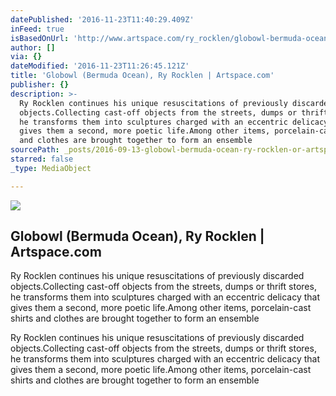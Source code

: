 ```yaml
---
datePublished: '2016-11-23T11:40:29.409Z'
inFeed: true
isBasedOnUrl: 'http://www.artspace.com/ry_rocklen/globowl-bermuda-ocean'
author: []
via: {}
dateModified: '2016-11-23T11:26:45.121Z'
title: 'Globowl (Bermuda Ocean), Ry Rocklen | Artspace.com'
publisher: {}
description: >-
  Ry Rocklen continues his unique resuscitations of previously discarded
  objects.Collecting cast-off objects from the streets, dumps or thrift stores,
  he transforms them into sculptures charged with an eccentric delicacy that
  gives them a second, more poetic life.Among other items, porcelain-cast shirts
  and clothes are brought together to form an ensemble
sourcePath: _posts/2016-09-13-globowl-bermuda-ocean-ry-rocklen-or-artspacecom.md
starred: false
_type: MediaObject

---
```

<article style=""><img src="https://imgflo.herokuapp.com/graph/2b2431f8e7ba7b0/e7ed85b744e5d5cae6db1f698559825e/noop.jpg?input=http%3A%2F%2Fd5wt70d4gnm1t.cloudfront.net%2Fmedia%2Fa-s%2Fartworks%2Fry-rocklen%2F27487-698001749433%2Fry-rocklen-globowl-bermuda-ocean-320x240.jpg" /><h1>Globowl (Bermuda Ocean), Ry Rocklen | Artspace.com</h1><p>Ry Rocklen continues his unique resuscitations of previously discarded objects.Collecting cast-off objects from the streets, dumps or thrift stores, he transforms them into sculptures charged with an eccentric delicacy that gives them a second, more poetic life.Among other items, porcelain-cast shirts and clothes are brought together to form an ensemble</p></article>

Ry Rocklen continues his unique resuscitations of previously discarded objects.Collecting cast-off objects from the streets, dumps or thrift stores, he transforms them into sculptures charged with an eccentric delicacy that gives them a second, more poetic life.Among other items, porcelain-cast shirts and clothes are brought together to form an ensemble